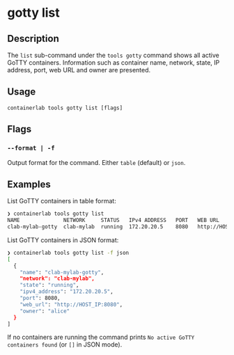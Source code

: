 # gotty list

## Description

The `list` sub-command under the `tools gotty` command shows all active GoTTY containers. Information such as container name, network, state, IP address, port, web URL and owner are presented.

## Usage

```
containerlab tools gotty list [flags]
```

## Flags

### `--format | -f`

Output format for the command. Either `table` (default) or `json`.

## Examples

List GoTTY containers in table format:

```bash
❯ containerlab tools gotty list
NAME              NETWORK     STATUS   IPv4 ADDRESS   PORT   WEB URL                OWNER
clab-mylab-gotty  clab-mylab  running  172.20.20.5    8080   http://HOST_IP:8080    alice
```

List GoTTY containers in JSON format:

```bash
❯ containerlab tools gotty list -f json
[
  {
    "name": "clab-mylab-gotty",
    "network": "clab-mylab",
    "state": "running",
    "ipv4_address": "172.20.20.5",
    "port": 8080,
    "web_url": "http://HOST_IP:8080",
    "owner": "alice"
  }
]
```

If no containers are running the command prints `No active GoTTY containers found` (or `[]` in JSON mode).
